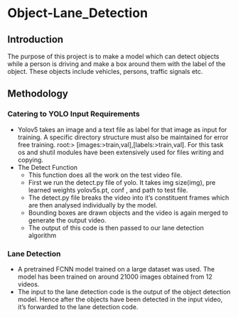 # Object-Lane_Detection

## Introduction
The purpose of this project is to make a model which can detect objects while a person is driving and make a box around them with the label of the object. These objects include vehicles, persons, traffic signals etc.

## Methodology
### Catering to YOLO Input Requirements
- Yolov5 takes an image and a text file as label for that image as input for training. A specific directory structure must also be maintained for error free training.
root:> [images:>train,val],[labels:>train,val]. For this task os and shutil modules have been extensively used for files writing and copying.
- The Detect Function
  - This function does all the work on the test video file.
  - First we run the detect.py file of yolo. It takes img size(img), pre learned weights yolov5s.pt, conf , and path to test file.
  - The detect.py file breaks the video into it’s constituent frames which are then analysed individually by the model.
  - Bounding boxes are drawn objects and the video is again merged to generate the output video.
  - The output of this  code is then passed to our lane detection algorithm 

### Lane Detection 
- A pretrained FCNN model trained on a large dataset was used. The model has been trained on around 21000 images obtained from 12 videos.
- The input to the lane detection code is the output of the object detection model. Hence after the objects have been detected in the input video, it’s forwarded to the lane detection code.

